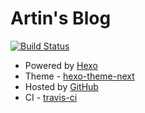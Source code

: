 # Artin's Blog

[![Build Status](https://travis-ci.org/lengthmin/lengthmin.github.io.svg?branch=backup)](https://travis-ci.org/lengthmin/lengthmin.github.io)


- Powered by [Hexo](https://hexo.io/zh-cn/)
- Theme - [hexo-theme-next](https://github.com/theme-next/hexo-theme-next)
- Hosted by [GitHub](https://github.com/)
- CI - [travis-ci](https://travis-ci.org/)
